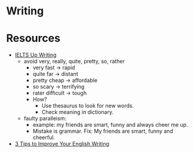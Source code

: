 Writing
====


Resources
====

* [IELTS Up Writing](http://ielts-up.com/exercises/ielts-writing-exercises.html)
  * avoid very, really, quite, pretty, so, rather
    * very fast -> rapid
    * quite far -> distant
    * pretty cheap -> affordable
    * so scary -> terrifying
    * rater difficult -> tough
    * How?
      * Use thesaurus to look for new words.
      * Check meaning in dictionary.
  * faulty paralleism:
    * example: my friends are smart, funny and always cheer me up.
    * Mistake is grammar. Fix: My friends are smart, funny and cheerful.
* [3 Tips to Improve Your English Writing](https://www.youtube.com/watch?v=BNgFRQKcR3c)
